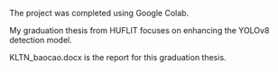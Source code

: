 The project was completed using Google Colab.

My graduation thesis from HUFLIT focuses on enhancing the YOLOv8 detection model.

KLTN_baocao.docx is the report for this graduation thesis.
